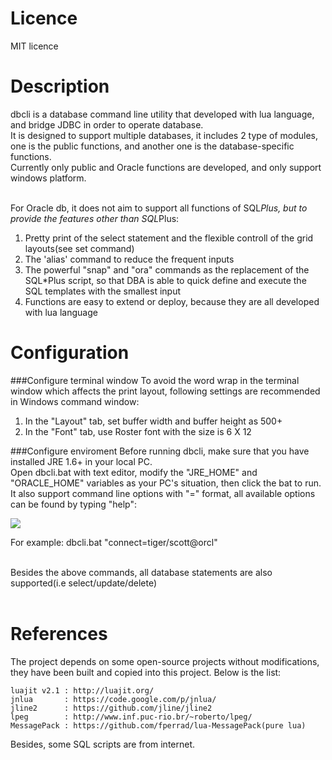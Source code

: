 Licence
============
MIT licence

Description
=============

dbcli is a database command line utility that developed with lua language, and bridge JDBC in order to operate database.<br> 
It is designed to support multiple databases, it includes 2 type of modules, one is the public functions, and another one is the database-specific functions.<br>
Currently only public and Oracle functions are developed, and only support windows platform.<br><br>

For Oracle db, it does not aim to support all functions of SQL*Plus, but to provide the features other than SQL*Plus:<br>
1) Pretty print of the select statement and the flexible controll of the grid layouts(see set command)<br>
2) The 'alias' command to reduce the frequent inputs<br>
3) The powerful "snap" and "ora" commands as the replacement of the SQL*Plus script, so that DBA is able to quick define and execute the SQL templates with the smallest input<br>
4) Functions are easy to extend or deploy, because they are all developed with lua language<br>



Configuration
============
###Configure terminal window
To avoid the word wrap in the terminal window which affects the print layout, following settings are recommended in Windows command window:<br>
1. In the "Layout" tab, set buffer width and buffer height as 500+<br>
2. In the "Font" tab, use Roster font with the size is 6 X 12<br>

###Configure enviroment
Before running dbcli, make sure that you have installed JRE 1.6+ in your local PC.<br>
Open dbcli.bat with text editor, modify the "JRE_HOME" and "ORACLE_HOME" variables as your PC's situation, then click the bat to run.<br>
It also support command line options with "<command>=<args>" format, all available options can be found by typing "help":<br>

[drag]:https://raw.githubusercontent.com/hyee/dbcli/master/help.png
![][drag]

For example: dbcli.bat "connect=tiger/scott@orcl"<br><br>

Besides the above commands, all database statements are also supported(i.e select/update/delete)<br><br>


References
============
The project depends on some open-source projects without modifications, they have been built and copied into this project.
Below is the list:<br>

    luajit v2.1 : http://luajit.org/
    jnlua       : https://code.google.com/p/jnlua/
    jline2      : https://github.com/jline/jline2
    lpeg        : http://www.inf.puc-rio.br/~roberto/lpeg/
    MessagePack : https://github.com/fperrad/lua-MessagePack(pure lua)


Besides, some SQL scripts are from internet.
